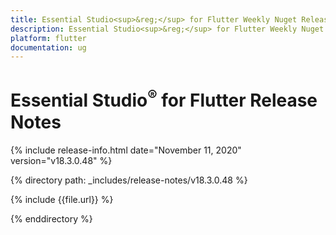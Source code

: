 ```yaml
---
title: Essential Studio<sup>&reg;</sup> for Flutter Weekly Nuget Release Release Notes  
description: Essential Studio<sup>&reg;</sup> for Flutter Weekly Nuget Release Release Notes  
platform: flutter
documentation: ug
---
```


# Essential Studio<sup>&reg;</sup> for Flutter  Release Notes  

{% include release-info.html date="November 11, 2020"  version="v18.3.0.48" %} 


{% directory path: _includes/release-notes/v18.3.0.48 %}

{% include {{file.url}} %}

{% enddirectory %}